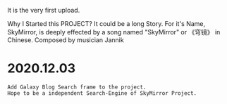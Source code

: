 It is the very first upload.

Why I Started this PROJECT? It could be a long Story.
For it's Name, SkyMirror, is deeply effected by a song named "SkyMirror"
or 《穹镜》 in Chinese. Composed by musician Jannik






# 2020.12.03
    Add Galaxy Blog Search frame to the project.
    Hope to be a independent Search-Engine of SkyMirror Project.